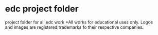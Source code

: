# edc project folder
project folder for all edc work
*All works for educational uses only. Logos and images are registered trademarks fo their respective companies.
